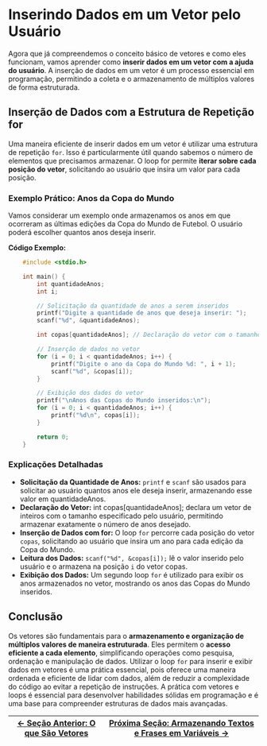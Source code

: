 # Inserindo Dados em um Vetor pelo Usuário

Agora que já compreendemos o conceito básico de vetores e como eles funcionam, vamos aprender como **inserir dados em um vetor com a ajuda do usuário**. A inserção de dados em um vetor é um processo essencial em programação, permitindo a coleta e o armazenamento de múltiplos valores de forma estruturada.

## Inserção de Dados com a Estrutura de Repetição for

Uma maneira eficiente de inserir dados em um vetor é utilizar uma estrutura de repetição `for`. Isso é particularmente útil quando sabemos o número de elementos que precisamos armazenar. O loop for permite **iterar sobre cada posição do vetor**, solicitando ao usuário que insira um valor para cada posição.

### Exemplo Prático: Anos da Copa do Mundo

Vamos considerar um exemplo onde armazenamos os anos em que ocorreram as últimas edições da Copa do Mundo de Futebol. O usuário poderá escolher quantos anos deseja inserir.

**Código Exemplo:**
```c
    #include <stdio.h>

    int main() {
        int quantidadeAnos;
        int i;

        // Solicitação da quantidade de anos a serem inseridos
        printf("Digite a quantidade de anos que deseja inserir: ");
        scanf("%d", &quantidadeAnos);

        int copas[quantidadeAnos]; // Declaração do vetor com o tamanho fornecido pelo usuário

        // Inserção de dados no vetor
        for (i = 0; i < quantidadeAnos; i++) {
            printf("Digite o ano da Copa do Mundo %d: ", i + 1);
            scanf("%d", &copas[i]);
        }

        // Exibição dos dados do vetor
        printf("\nAnos das Copas do Mundo inseridos:\n");
        for (i = 0; i < quantidadeAnos; i++) {
            printf("%d\n", copas[i]);
        }

        return 0;
    }
```

### Explicações Detalhadas
- **Solicitação da Quantidade de Anos:** `printf` e `scanf` são usados para solicitar ao usuário quantos anos ele deseja inserir, armazenando esse valor em quantidadeAnos.
- **Declaração do Vetor:** int copas[quantidadeAnos]; declara um vetor de inteiros com o tamanho especificado pelo usuário, permitindo armazenar exatamente o número de anos desejado.
- **Inserção de Dados com for:** O loop `for` percorre cada posição do vetor `copas`, solicitando ao usuário que insira um ano para cada edição da Copa do Mundo.
- **Leitura dos Dados:** `scanf("%d", &copas[i]);` lê o valor inserido pelo usuário e o armazena na posição `i` do vetor copas.
- **Exibição dos Dados:** Um segundo loop `for` é utilizado para exibir os anos armazenados no vetor, mostrando os anos das Copas do Mundo inseridos.

## Conclusão

Os vetores são fundamentais para o **armazenamento e organização de múltiplos valores de maneira estruturada**. Eles permitem o **acesso eficiente a cada elemento**, simplificando operações como pesquisa, ordenação e manipulação de dados. Utilizar o loop `for` para inserir e exibir dados em vetores é uma prática essencial, pois oferece uma maneira ordenada e eficiente de lidar com dados, além de reduzir a complexidade do código ao evitar a repetição de instruções. A prática com vetores e loops é essencial para desenvolver habilidades sólidas em programação e é uma base para compreender estruturas de dados mais avançadas.

| [← Seção Anterior: O que São Vetores](https://github.com/ArturColen/Pre-AEDS1-Workshop/blob/main/materiais/06-vetores/06.01-o-que-sao-vetores.md) | [Próxima Seção: Armazenando Textos e Frases em Variáveis →](https://github.com/ArturColen/Pre-AEDS1-Workshop/blob/main/materiais/06-vetores/06.03-armazenando-textos-e-frases-em-variaveis.md) |
|---------------------------|------------------------------------------------------|